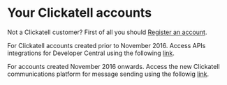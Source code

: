 # Your Clickatell accounts

Not a Clickatell customer? First of all you should [Register an account](https://www.clickatell.com/sign-up/).

For Clickatell accounts created prior to November 2016. Access APIs integrations for Developer Central using the following [link](https://archive.clickatell.com/login).

For accounts created November 2016 onwards. Access the new Clickatell communications platform for message sending using the followig [link](https://portal.clickatell.com/#/accountDashboard). 

